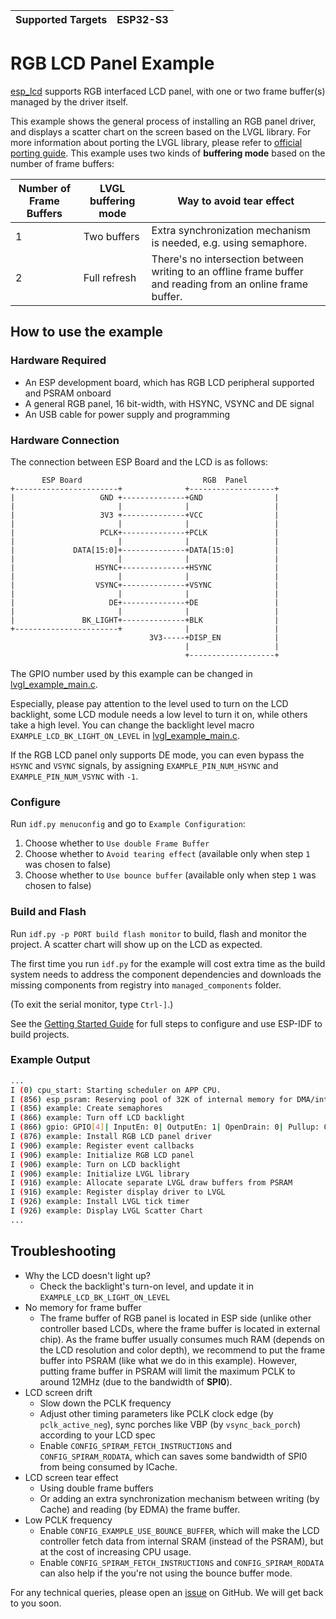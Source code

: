 | Supported Targets | ESP32-S3 |
| ----------------- | -------- |

# RGB LCD Panel Example

[esp_lcd](https://docs.espressif.com/projects/esp-idf/en/latest/esp32/api-reference/peripherals/lcd.html) supports RGB interfaced LCD panel, with one or two frame buffer(s) managed by the driver itself.

This example shows the general process of installing an RGB panel driver, and displays a scatter chart on the screen based on the LVGL library. For more information about porting the LVGL library, please refer to [official porting guide](https://docs.lvgl.io/master/porting/index.html). This example uses two kinds of **buffering mode** based on the number of frame buffers:

| Number of Frame Buffers | LVGL buffering mode | Way to avoid tear effect                                                                                    |
|-------------------------|---------------------|-------------------------------------------------------------------------------------------------------------|
| 1                       | Two buffers         | Extra synchronization mechanism is needed, e.g. using semaphore.                                            |
| 2                       | Full refresh        | There's no intersection between writing to an offline frame buffer and reading from an online frame buffer. |

## How to use the example

### Hardware Required

* An ESP development board, which has RGB LCD peripheral supported and PSRAM onboard
* A general RGB panel, 16 bit-width, with HSYNC, VSYNC and DE signal
* An USB cable for power supply and programming

### Hardware Connection

The connection between ESP Board and the LCD is as follows:

```
       ESP Board                           RGB  Panel
+-----------------------+              +-------------------+
|                   GND +--------------+GND                |
|                       |              |                   |
|                   3V3 +--------------+VCC                |
|                       |              |                   |
|                   PCLK+--------------+PCLK               |
|                       |              |                   |
|             DATA[15:0]+--------------+DATA[15:0]         |
|                       |              |                   |
|                  HSYNC+--------------+HSYNC              |
|                       |              |                   |
|                  VSYNC+--------------+VSYNC              |
|                       |              |                   |
|                     DE+--------------+DE                 |
|                       |              |                   |
|               BK_LIGHT+--------------+BLK                |
+-----------------------+              |                   |
                               3V3-----+DISP_EN            |
                                       |                   |
                                       +-------------------+
```

The GPIO number used by this example can be changed in [lvgl_example_main.c](main/rgb_lcd_example_main.c).

Especially, please pay attention to the level used to turn on the LCD backlight, some LCD module needs a low level to turn it on, while others take a high level. You can change the backlight level macro `EXAMPLE_LCD_BK_LIGHT_ON_LEVEL` in [lvgl_example_main.c](main/rgb_lcd_example_main.c).

If the RGB LCD panel only supports DE mode, you can even bypass the `HSYNC` and `VSYNC` signals, by assigning `EXAMPLE_PIN_NUM_HSYNC` and `EXAMPLE_PIN_NUM_VSYNC` with `-1`.

### Configure

Run `idf.py menuconfig` and go to `Example Configuration`:

1. Choose whether to `Use double Frame Buffer`
2. Choose whether to `Avoid tearing effect` (available only when step `1` was chosen to false)
3. Choose whether to `Use bounce buffer` (available only when step `1` was chosen to false)

### Build and Flash

Run `idf.py -p PORT build flash monitor` to build, flash and monitor the project. A scatter chart will show up on the LCD as expected.

The first time you run `idf.py` for the example will cost extra time as the build system needs to address the component dependencies and downloads the missing components from registry into `managed_components` folder.

(To exit the serial monitor, type ``Ctrl-]``.)

See the [Getting Started Guide](https://docs.espressif.com/projects/esp-idf/en/latest/get-started/index.html) for full steps to configure and use ESP-IDF to build projects.

### Example Output

```bash
...
I (0) cpu_start: Starting scheduler on APP CPU.
I (856) esp_psram: Reserving pool of 32K of internal memory for DMA/internal allocations
I (856) example: Create semaphores
I (866) example: Turn off LCD backlight
I (866) gpio: GPIO[4]| InputEn: 0| OutputEn: 1| OpenDrain: 0| Pullup: 0| Pulldown: 0| Intr:0
I (876) example: Install RGB LCD panel driver
I (906) example: Register event callbacks
I (906) example: Initialize RGB LCD panel
I (906) example: Turn on LCD backlight
I (906) example: Initialize LVGL library
I (916) example: Allocate separate LVGL draw buffers from PSRAM
I (916) example: Register display driver to LVGL
I (926) example: Install LVGL tick timer
I (926) example: Display LVGL Scatter Chart
...
```

## Troubleshooting

* Why the LCD doesn't light up?
  * Check the backlight's turn-on level, and update it in `EXAMPLE_LCD_BK_LIGHT_ON_LEVEL`
* No memory for frame buffer
  * The frame buffer of RGB panel is located in ESP side (unlike other controller based LCDs, where the frame buffer is located in external chip). As the frame buffer usually consumes much RAM (depends on the LCD resolution and color depth), we recommend to put the frame buffer into PSRAM (like what we do in this example). However, putting frame buffer in PSRAM will limit the maximum PCLK to around 12MHz (due to the bandwidth of **SPI0**).
* LCD screen drift
  * Slow down the PCLK frequency
  * Adjust other timing parameters like PCLK clock edge (by `pclk_active_neg`), sync porches like VBP (by `vsync_back_porch`) according to your LCD spec
  * Enable `CONFIG_SPIRAM_FETCH_INSTRUCTIONS` and `CONFIG_SPIRAM_RODATA`, which can saves some bandwidth of SPI0 from being consumed by ICache.
* LCD screen tear effect
  * Using double frame buffers
  * Or adding an extra synchronization mechanism between writing (by Cache) and reading (by EDMA) the frame buffer.
* Low PCLK frequency
  * Enable `CONFIG_EXAMPLE_USE_BOUNCE_BUFFER`, which will make the LCD controller fetch data from internal SRAM (instead of the PSRAM), but at the cost of increasing CPU usage.
  * Enable `CONFIG_SPIRAM_FETCH_INSTRUCTIONS` and `CONFIG_SPIRAM_RODATA` can also help if the you're not using the bounce buffer mode.

For any technical queries, please open an [issue](https://github.com/espressif/esp-idf/issues) on GitHub. We will get back to you soon.
